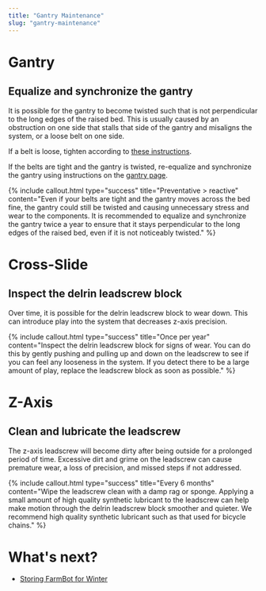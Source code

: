 ```yaml
---
title: "Gantry Maintenance"
slug: "gantry-maintenance"
---
```


# Gantry

## Equalize and synchronize the gantry

It is possible for the gantry to become twisted such that is not perpendicular to the long edges of the raised bed. This is usually caused by an obstruction on one side that stalls that side of the gantry and misaligns the system, or a loose belt on one side.

If a belt is loose, tighten according to [these instructions](general-maintenance.md#keep-belts-tensioned).

If the belts are tight and the gantry is twisted, re-equalize and synchronize the gantry using instructions on the [gantry page](../../assembly/mount-farmbot-to-the-bed.md#step-4-equalize-the-gantry).

{%
include callout.html
type="success"
title="Preventative > reactive"
content="Even if your belts are tight and the gantry moves across the bed fine, the gantry could still be twisted and causing unnecessary stress and wear to the components. It is recommended to equalize and synchronize the gantry twice a year to ensure that it stays perpendicular to the long edges of the raised bed, even if it is not noticeably twisted."
%}

# Cross-Slide

## Inspect the delrin leadscrew block

Over time, it is possible for the delrin leadscrew block to wear down. This can introduce play into the system that decreases z-axis precision.

{%
include callout.html
type="success"
title="Once per year"
content="Inspect the delrin leadscrew block for signs of wear. You can do this by gently pushing and pulling up and down on the leadscrew to see if you can feel any looseness in the system. If you detect there to be a large amount of play, replace the leadscrew block as soon as possible."
%}

# Z-Axis

## Clean and lubricate the leadscrew

The z-axis leadscrew will become dirty after being outside for a prolonged period of time. Excessive dirt and grime on the leadscrew can cause premature wear, a loss of precision, and missed steps if not addressed.

{%
include callout.html
type="success"
title="Every 6 months"
content="Wipe the leadscrew clean with a damp rag or sponge. Applying a small amount of high quality synthetic lubricant to the leadscrew can help make motion through the delrin leadscrew block smoother and quieter. We recommend high quality synthetic lubricant such as that used for bicycle chains."
%}


# What's next?

 * [Storing FarmBot for Winter](storing-farmbot-for-winter.md)